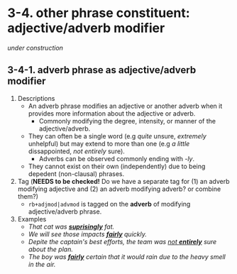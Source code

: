 # 3-4. other phrase constituent: adjective/adverb modifier

*under construction* 

## 3-4-1. adverb phrase as adjective/adverb modifier
1. Descriptions
   - An adverb phrase modifies an adjective or another adverb when it provides more information about the adjective or adverb.
       - Commonly modifying the degree, intensity, or manner of the adjective/adverb.
   - They can often be a single word (e.g *quite* unsure, *extremely* unhelpful) but may extend to more than one (e.g *a little* dissappointed, *not entirely* sure).
       - Adverbs can be observed commonly ending with *-ly*.
   - They cannot exist on their own (independently) due to being depedent (non-clausal) phrases.
2. Tag (**NEEDS to be checked!** Do we have a separate tag for (1) an adverb modifying adjective and (2) an adverb modifying adverb? or combine them?)
   - `rb+adjmod|advmod` is tagged on the **adverb** of modifying adjective/adverb phrase.
3. Examples
   - *That cat was <ins>**suprisingly**</ins> fat.*
   - *We will see those impacts <ins>**fairly**</ins> quickly.*
   - *Depite the captain's best efforts, the team was <ins>not **entirely**</ins> sure about the plan.*
   - *The boy was <ins>**fairly**</ins> certain that it would rain due to the heavy smell in the air.*
